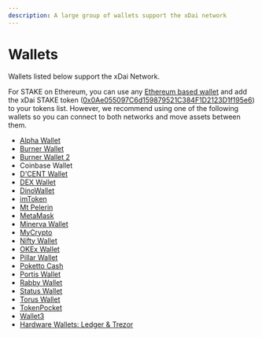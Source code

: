 ```yaml
---
description: A large group of wallets support the xDai network
---
```


# Wallets

Wallets listed below support the xDai Network. 

For STAKE on Ethereum, you can use any [Ethereum based wallet](https://ethereum.org/en/wallets/) and add the xDai STAKE token \([0x0Ae055097C6d159879521C384F1D2123D1f195e6](https://etherscan.io/token/0x0Ae055097C6d159879521C384F1D2123D1f195e6)\) to your tokens list. However, we recommend using one of the following wallets so you can connect to both networks and move assets between them.

* [Alpha Wallet](alpha-wallet/)
* [Burner Wallet](burner-wallet/)
* [Burner Wallet 2](burner-wallet-2.md)
* Coinbase Wallet
* [D'CENT Wallet](dcent.md)
* [DEX Wallet](dex-wallet.md)
* [DinoWallet](https://dinowallet.org/)
* [imToken](imtoken.md)
* [Mt Pelerin](mt-pelerin.md)
* [MetaMask](metamask/)
* [Minerva Wallet](minerva-wallet.md)
* [MyCrypto](mycrypto.md)
* [Nifty Wallet](nifty-wallet.md)
* [OKEx Wallet](https://www.okex.com/wallet)
* [Pillar Wallet](pillar-wallet.md)
* [Poketto Cash](poketto.md)
* [Portis Wallet](portis-wallet.md)
* [Rabby Wallet](https://rabby.io/)
* [Status Wallet](status-wallet.md)
* [Torus Wallet](https://toruswallet.io/)
* [TokenPocket](tokenpocket.md)
* [Wallet3](wallet3.md)
* [Hardware Wallets: Ledger & Trezor](ledger-and-trezor.md)

